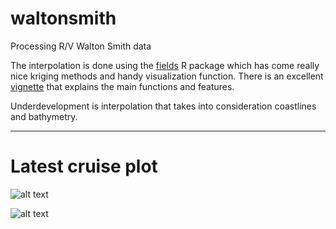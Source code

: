 # waltonsmith
Processing R/V Walton Smith data

The interpolation is done using the [fields](https://cran.r-project.org/web/packages/fields/index.html) R package which has come really nice kriging methods and handy visualization function. There is an excellent [vignette](https://github.com/NCAR/fields/blob/master/fieldsVignette.pdf) that explains the main functions and features.

Underdevelopment is interpolation that takes into consideration coastlines and bathymetry.

---

# Latest cruise plot

![alt text](https://github.com/imaginaryfish/waltonsmith/blob/main/figures/latest_underway.png "latest underway data")

![alt text](https://github.com/imaginaryfish/waltonsmith/blob/main/figures/WS22072_bottom2.png "latest bottom data")